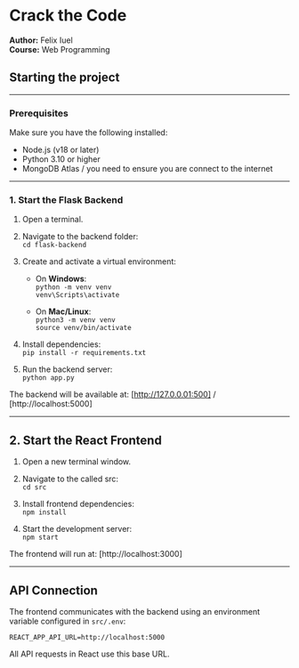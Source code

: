 # Crack the Code

**Author:** Felix Iuel  
**Course:** Web Programming 

## Starting the project
---

### Prerequisites

Make sure you have the following installed:

- Node.js (v18 or later)  
- Python 3.10 or higher  
- MongoDB Atlas / you need to ensure you are connect to the internet

---

### 1. Start the Flask Backend

1. Open a terminal.  
2. Navigate to the backend folder:  
   `cd flask-backend`  

3. Create and activate a virtual environment:  

   - On **Windows**:  
     `python -m venv venv`  
     `venv\Scripts\activate`

   - On **Mac/Linux**:  
     `python3 -m venv venv`  
     `source venv/bin/activate`

4. Install dependencies:  
   `pip install -r requirements.txt`

5. Run the backend server:  
   `python app.py`

The backend will be available at: [http://127.0.0.01:500] / [http://localhost:5000]

---

## 2. Start the React Frontend

1. Open a new terminal window.

2. Navigate to the called src:  
   `cd src`

3. Install frontend dependencies:  
   `npm install`

4. Start the development server:  
   `npm start`

The frontend will run at: [http://localhost:3000]

---

## API Connection

The frontend communicates with the backend using an environment variable configured in `src/.env`:

```
REACT_APP_API_URL=http://localhost:5000
```

All API requests in React use this base URL.